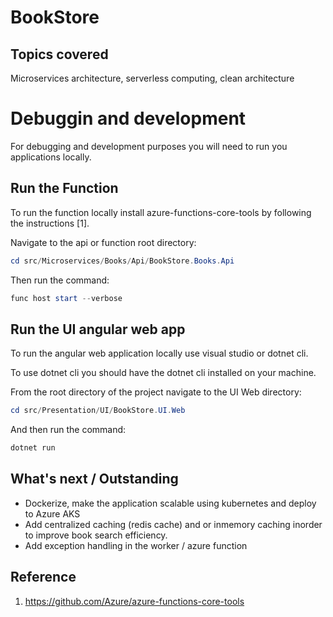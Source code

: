 # BookStore

## Topics covered
Microservices architecture, serverless computing, clean architecture

# Debuggin and development
For debugging and development purposes you will need to run you applications locally.

## Run the Function
To run the function locally install azure-functions-core-tools by following the instructions [1]. 

Navigate to the api or function root directory:

```powershell
cd src/Microservices/Books/Api/BookStore.Books.Api
```

Then run the command:

```powershell
func host start --verbose
```
<!--<img src="https://github.com/mandavamunya/BookStore/blob/main/image/worker_started_initialized.png" alt="" title="Entity Relational Diagram" align="right" width="400" height="450" />-->
## Run the UI angular web app
To run the angular web application locally use visual studio or dotnet cli.

To use dotnet cli you should have the dotnet cli installed on your machine.

From the root directory of the project navigate to the UI Web directory:

```powershell
cd src/Presentation/UI/BookStore.UI.Web
```

And then run the command:

```powershell
dotnet run
```

<!--<img src="https://github.com/mandavamunya/BookStore/blob/main/image/screen1.png" alt="" title="Entity Relational Diagram" align="right" width="400" height="450" />-->

<!--<img src="https://github.com/mandavamunya/BookStore/blob/main/image/screen2.png" alt="" title="Entity Relational Diagram" align="right" width="400" height="450" />-->

<!--<img src="https://github.com/mandavamunya/BookStore/blob/main/image/screen3.png" alt="" title="Entity Relational Diagram" align="right" width="400" height="450" />-->

<!--<img src="https://github.com/mandavamunya/BookStore/blob/main/image/screen4.png" alt="" title="Entity Relational Diagram" align="right" width="400" height="450" />-->


## What's next / Outstanding
- Dockerize, make the application scalable using kubernetes and deploy to Azure AKS
- Add centralized caching (redis cache) and or inmemory caching inorder to improve book search efficiency.
- Add exception handling in the worker / azure function

## Reference
1. https://github.com/Azure/azure-functions-core-tools
